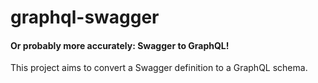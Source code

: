 # graphql-swagger
#### Or probably more accurately: Swagger to GraphQL!

This project aims to convert a Swagger definition to a GraphQL schema.
